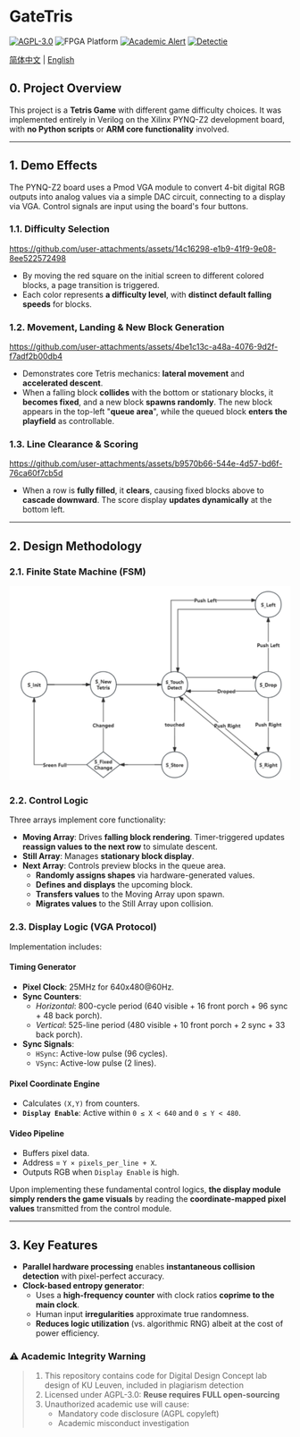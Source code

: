 # GateTris
[![AGPL-3.0](https://img.shields.io/badge/License-AGPL%203.0-blue?logo=gnu)](LICENSE)
![FPGA Platform](https://img.shields.io/badge/FPGA-Xilinx-8716F?logo=xilinx)
[![Academic Alert](https://img.shields.io/badge/ACADEMIC_USE-RESTRICTED-red?logo=academia)](#academic-integrity-warning)
[![Detectie](https://img.shields.io/badge/Plagiarism_Detectie-ACTIEF-red)](#academic-integrity-warning)


[简体中文](README_zh.md) | [English](README.md)

## **0. Project Overview**  
This project is a **Tetris Game** with different game difficulty choices. It was implemented entirely in Verilog on the Xilinx PYNQ-Z2 development board, with **no Python scripts** or **ARM core functionality** involved.  

---

## **1. Demo Effects**  
The PYNQ-Z2 board uses a Pmod VGA module to convert 4-bit digital RGB outputs into analog values via a simple DAC circuit, connecting to a display via VGA. Control signals are input using the board's four buttons.

### **1.1. Difficulty Selection**  
https://github.com/user-attachments/assets/14c16298-e1b9-41f9-9e08-8ee522572498  

*   By moving the red square on the initial screen to different colored blocks, a page transition is triggered.  
*   Each color represents **a difficulty level**, with **distinct default falling speeds** for blocks.

### **1.2. Movement, Landing & New Block Generation**  
https://github.com/user-attachments/assets/4be1c13c-a48a-4076-9d2f-f7adf2b00db4  

*   Demonstrates core Tetris mechanics: **lateral movement** and **accelerated descent**.  
*   When a falling block **collides** with the bottom or stationary blocks, it **becomes fixed**, and a new block **spawns randomly**. The new block appears in the top-left "**queue area**", while the queued block **enters the playfield** as controllable.

### **1.3. Line Clearance & Scoring**  
https://github.com/user-attachments/assets/b9570b66-544e-4d57-bd6f-76ca60f7cb5d  

*   When a row is **fully filled**, it **clears**, causing fixed blocks above to **cascade downward**. The score display **updates dynamically** at the bottom left. 

---

## **2. Design Methodology**  
### **2.1. Finite State Machine (FSM)**  
![Finit State Machine Design](./FSM.png)

### **2.2. Control Logic**  
Three arrays implement core functionality:  
*   **Moving Array**: Drives **falling block rendering**. Timer-triggered updates **reassign values to the next row** to simulate descent.  
*   **Still Array**: Manages **stationary block display**.  
*   **Next Array**: Controls preview blocks in the queue area.  
    - **Randomly assigns shapes** via hardware-generated values.  
    - **Defines and displays** the upcoming block.  
    - **Transfers values** to the Moving Array upon spawn.  
    - **Migrates values** to the Still Array upon collision. 

### **2.3. Display Logic (VGA Protocol)**  
Implementation includes:  
#### **Timing Generator**  
- **Pixel Clock**: 25MHz for 640x480@60Hz.  
- **Sync Counters**:  
  - *Horizontal*: 800-cycle period (640 visible + 16 front porch + 96 sync + 48 back porch).  
  - *Vertical*: 525-line period (480 visible + 10 front porch + 2 sync + 33 back porch).  
- **Sync Signals**:  
  - `HSync`: Active-low pulse (96 cycles).  
  - `VSync`: Active-low pulse (2 lines).  

#### **Pixel Coordinate Engine**  
- Calculates `(X,Y)` from counters.  
- **`Display Enable`**: Active within `0 ≤ X < 640` and `0 ≤ Y < 480`.  

#### **Video Pipeline**  
- Buffers pixel data.  
- Address = `Y × pixels_per_line + X`.  
- Outputs RGB when `Display Enable` is high. 

Upon implementing these fundamental control logics, **the display module simply renders the game visuals** by reading the **coordinate-mapped pixel values** transmitted from the control module.

---

## **3. Key Features**  
*   **Parallel hardware processing** enables **instantaneous collision detection** with pixel-perfect accuracy.  
*   **Clock-based entropy generator**:  
    - Uses a **high-frequency counter** with clock ratios **coprime to the main clock**.  
    - Human input **irregularities** approximate true randomness.  
    - **Reduces logic utilization** (vs. algorithmic RNG) albeit at the cost of power efficiency. 

### ⚠️ Academic Integrity Warning
> 1. This repository contains code for Digital Design Concept lab design of KU Leuven, included in plagiarism detection  
> 2. Licensed under AGPL-3.0: **Reuse requires FULL open-sourcing**  
> 3. Unauthorized academic use will cause:  
>    - Mandatory code disclosure (AGPL copyleft)  
>    - Academic misconduct investigation